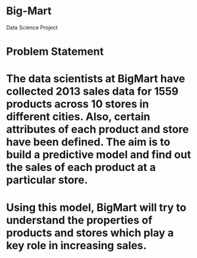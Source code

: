 # Big-Mart
Data Science Project

# Problem Statement
# The data scientists at BigMart have collected 2013 sales data for 1559 products across 10 stores in different cities. Also, certain attributes of each product and store have been defined. The aim is to build a predictive model and find out the sales of each product at a particular store.
# Using this model, BigMart will try to understand the properties of products and stores which play a key role in increasing sales.

